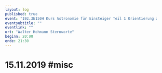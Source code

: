 ```yaml
---
layout: log
published: true
event: "192.3E150H Kurs Astronomie für Einsteiger Teil 1 Orientierung am Sternenhimmel"
eventsubtitle: ""
eventlink: ""
ort: "Walter Hohmann Sternwarte"
beginn: 20:00
ende: 21:30
---
```


# 15.11.2019 #misc
